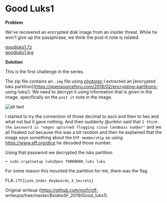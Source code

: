 # Good Luks1

__Problem__

We've recovered an encrypted disk image from an insider threat. While he won't
give up the passphrase, we think the post-it note is related.

[goodluks1.7z](goodluks1.7z/)  
[goodluks1.jpg](goodluks1.jpg/)

__Solution__

This is the first challenge in the series.

The zip file contains an `.img` file using
[photorec](https://www.cgsecurity.org/wiki/PhotoRec) I extracted an [encrypted
luks partition](https://opensourceforu.com/2018/02/encrypting-partitions-
using-luks/). We need to decrypt it using information that is given in the
image, specifically on the `post it` note in the image.

![alt text](goodluks1.jpg/)

I started to try the conversion of those decimal to ascii and then to hex and
what not but it gave nothing. And then suddenly @unblvr said that `I think the
password is "wages upturned flogging rinse landmass number"` and we all
freaked out because this was a bit random and then he explained that the image
says something about the `EFF membership` so using https://www.eff.org/dice he
decoded those number.

Using that password we decrypted the luks partition

```  
➜ sudo cryptsetup luksOpen f0000000.luks luks  
```

For some reason this mounted the partition for me, there was the flag

FLA: `CTF{Look_Under_Keyboards_4_Secrets}`

Original writeup (https://github.com/mzfr/ctf-
writeups/tree/master/BsidesSF_2019/Good_luks1).